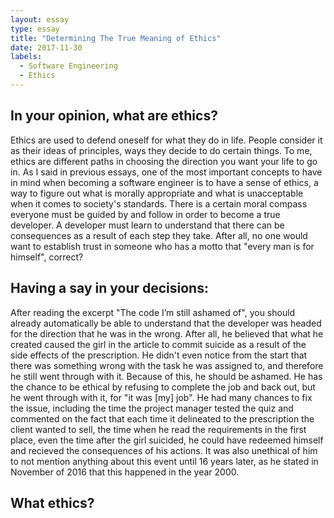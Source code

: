 ```yaml
---
layout: essay
type: essay
title: "Determining The True Meaning of Ethics"
date: 2017-11-30
labels:
  - Software Engineering
  - Ethics
---
```


## In your opinion, what are ethics?

Ethics are used to defend oneself for what they do in life.  People consider it as their ideas of principles, ways they decide to do certain things.  To me, ethics are different paths in choosing the direction you want your life to go in.  As I said in previous essays, one of the most important concepts to have in mind when becoming a software engineer is to have a sense of ethics, a way to figure out what is morally appropriate and what is unacceptable when it comes to society's standards.  There is a certain moral compass everyone must be guided by and follow in order to become a true developer.  A developer must learn to understand that there can be consequences as a result of each step they take. After all, no one would want to establish trust in someone who has a motto that "every man is for himself", correct?

## Having a say in your decisions:

After reading the excerpt "The code I’m still ashamed of", you should already automatically be able to understand that the developer was headed for the direction that he was in the wrong.  After all, he believed that what he created caused the girl in the article to commit suicide as a result of the side effects of the prescription.  He didn't even notice from the start that there was something wrong with the task he was assigned to, and therefore he still went through with it.  Because of this, he should be ashamed.  He has the chance to be ethical by refusing to complete the job and back out, but he went through with it, for "it was [my] job".  He had many chances to fix the issue, including the time the project manager tested the quiz and commented on the fact that each time it delineated to the prescription the client wanted to sell, the time when he read the requirements in the first place, even the time after the girl suicided, he could have redeemed himself and recieved the consequences of his actions.  It was also unethical of him to not mention anything about this event until 16 years later, as he stated in November of 2016 that this happened in the year 2000.

## What ethics?


